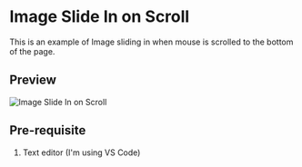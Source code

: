 # Image Slide In on Scroll
This is an example of Image sliding in when mouse is scrolled to the bottom of the page.

## Preview
![Image Slide In on Scroll](https://raw.githubusercontent.com/hasaneljabir/image-slide-in-on-scroll/master/preview/image-slide-in-on-scroll.png)

## Pre-requisite
1. Text editor (I'm using VS Code)
